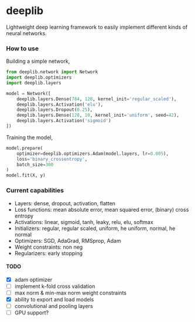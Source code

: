 # deeplib
Lightweight deep learning framework to easily implement different kinds of neural networks.

### How to use
Building a simple network,
```py
from deeplib.network import Network
import deeplib.optimizers
import deeplib.layers

model = Network([
	deeplib.layers.Dense(784, 128, kernel_init='regular_scaled'),
	deeplib.layers.Activation('elu'),
	deeplib.layers.Dropout(0.25),
	deeplib.layers.Dense(128, 10, kernel_init='uniform', seed=42),
	deeplib.layers.Activation('sigmoid')
])
```

Training the model,
```py
model.prepare(
	optimizer=deeplib.optimizers.Adam(model.layers, lr=0.005),
	loss='binary_crossentropy',
	batch_size=300
)
model.fit(X, y)
```

### Current capabilities
 - Layers: dense, dropout, activation, flatten
 - Loss functions: mean absolute error, mean squared error, (binary) cross entropy
 - Activations: linear, sigmoid, tanh, leaky, relu, elu, softmax
 - Initializers: regular, regular scaled, uniform, he uniform, normal, he normal
 - Optimizers: SGD, AdaGrad, RMSprop, Adam
 - Weight constraints: non neg
 - Regularizers: early stopping

#### TODO
 - [X] adam optimizer
 - [ ] implement k-fold cross validation
 - [ ] max norm & min-max norm weight constraints
 - [X] ability to export and load models
 - [ ] convolutional and pooling layers
 - [ ] GPU support?
